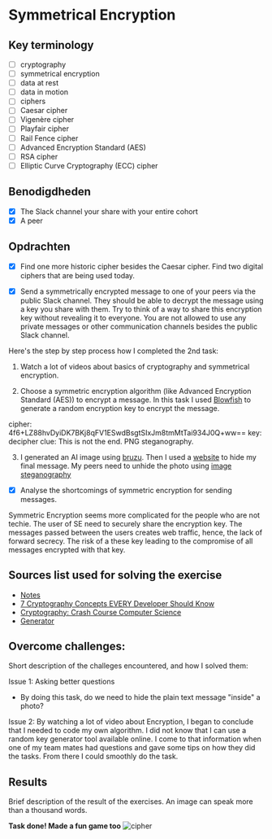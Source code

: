 # Symmetrical Encryption

## Key terminology

- [ ] cryptography
- [ ] symmetrical encryption
- [ ] data at rest
- [ ] data in motion
- [ ] ciphers
- [ ] Caesar cipher
- [ ] Vigenère cipher
- [ ] Playfair cipher
- [ ] Rail Fence cipher
- [ ] Advanced Encryption Standard (AES)
- [ ] RSA cipher
- [ ] Elliptic Curve Cryptography (ECC) cipher

## Benodigdheden

- [x] The Slack channel your share with your entire cohort
- [x] A peer

## Opdrachten

- [x] Find one more historic cipher besides the Caesar cipher. Find two digital ciphers that are being used today.

- [x] Send a symmetrically encrypted message to one of your peers via the public Slack channel. They should be able to decrypt the message using a key you share with them. Try to think of a way to share this encryption key without revealing it to everyone. You are not allowed to use any private messages or other communication channels besides the public Slack channel.

Here's the step by step process how I completed the 2nd task:

1. Watch a lot of videos about basics of cryptography and symmetrical encryption.

2. Choose a symmetric encryption algorithm (like Advanced Encryption Standard (AES)) to encrypt a message. In this task I used [Blowfish](http://sladex.org/blowfish.js/) to generate a random encryption key to encrypt the message.

cipher: 4f6+LZ88hvDyiDK7BKj8qFV1ESwdBsgtSIxJm8tmMtTai934J0Q+ww==
key: decipher
clue: This is not the end. PNG steganography.

3. I generated an AI image using [bruzu](https://bruzu.com/demos/ai-image-generator-from-text). Then I used a [website](https://incoherency.co.uk/image-steganography/#unhide) to hide my final message. My peers need to unhide the photo using [image steganography](https://incoherency.co.uk/image-steganography/)

- [x] Analyse the shortcomings of symmetric encryption for sending messages.

Symmetric Encryption seems more complicated for the people who are not techie. The user of SE need to securely share the encryption key. The messages passed between the users creates web traffic, hence, the lack of forward secrecy. The risk of a these key leading to the compromise of all messages encrypted with that key.

## Sources list used for solving the exercise

- [Notes](https://docs.google.com/document/d/1kr8jHxB2h0V1FQlj9B0YxTeSRYdq_yKb/edit#)
- [7 Cryptography Concepts EVERY Developer Should Know](https://www.youtube.com/watch?v=NuyzuNBFWxQ)
- [Cryptography: Crash Course Computer Science](https://www.youtube.com/watch?v=jhXCTbFnK8o&pp=ygUtdHdvIGRpZ2l0YWwgY2lwaGVycyB0aGF0IGFyZSBiZWluZyB1c2VkIHRvZGF5)
- [Generator](https://www.devglan.com/online-tools/rsa-encryption-decryption)

## Overcome challenges:

Short description of the challeges encountered, and how I solved them:

Issue 1: Asking better questions

- By doing this task, do we need to hide the plain text message "inside" a photo?

Issue 2: By watching a lot of video about Encryption, I began to conclude that I needed to code my own algorithm. I did not know that I can use a random key generator tool available online. I come to that information when one of my team mates had questions and gave some tips on how they did the tasks. From there I could smoothly do the task.

## Results

Brief description of the result of the exercises. An image can speak more than a thousand words.

**Task done! Made a fun game too**
![cipher](https://github.com/techgrounds/techgrounds-anj-dtmr/blob/main/00_includes/week-3-includes/sec-04-result.png)
